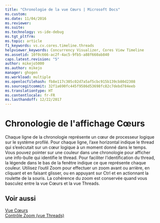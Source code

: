 ```yaml
---
title: "Chronologie de la vue Cœurs | Microsoft Docs"
ms.custom: 
ms.date: 11/04/2016
ms.reviewer: 
ms.suite: 
ms.technology: vs-ide-debug
ms.tgt_pltfrm: 
ms.topic: article
f1_keywords: vs.cv.cores.timeline.threads
helpviewer_keywords: Concurrency Visualizer, Cores View Timeline
ms.assetid: 10f0c666-ac2f-4ac5-9fb5-a88f660ab840
caps.latest.revision: "5"
author: mikejo5000
ms.author: mikejo
manager: ghogen
ms.workload: multiple
ms.openlocfilehash: fb8e117c305c02d7a5af5cbc915b139cb80d2308
ms.sourcegitcommit: 32f1a690fc445f9586d53698fc82c7debd784eeb
ms.translationtype: HT
ms.contentlocale: fr-FR
ms.lasthandoff: 12/22/2017
---
```

# <a name="cores-view-timeline"></a>Chronologie de l'affichage Cœurs
Chaque ligne de la chronologie représente un cœur de processeur logique sur le système profilé. Pour chaque ligne, l’axe horizontal indique le thread qui s’exécutait sur un cœur logique à un moment donné dans le temps. Vous pouvez pointer sur une couleur dans une chronologie pour afficher une info-bulle qui identifie le thread. Pour faciliter l’identification du thread, la légende dans le bas de la fenêtre indique ce que représente chaque couleur. Utilisez l’outil Zoom pour effectuer un zoom avant ou arrière, en cliquant et en faisant glisser, ou en appuyant sur Ctrl et en actionnant la roulette de la souris. La cohérence du zoom est conservée quand vous basculez entre la vue Cœurs et la vue Threads.  
  
## <a name="see-also"></a>Voir aussi  
 [Vue Cœurs](../profiling/cores-view.md)   
 [Contrôle Zoom (vue Threads)](../profiling/zoom-control-threads-view.md)